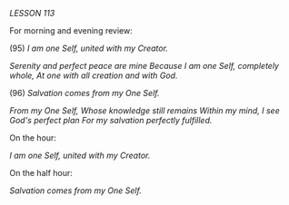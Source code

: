 *LESSON 113*

For morning and evening review:

(95) *I am one Self, united with my Creator.*

_Serenity and perfect peace are mine_
_Because I am one Self, completely whole,_
_At one with all creation and with God._

(96) *Salvation comes from my One Self.*

_From my One Self, Whose knowledge still remains_
_Within my mind, I see God's perfect plan_
_For my salvation perfectly fulfilled._

On the hour:

_I am one Self, united with my Creator._

On the half hour:

_Salvation comes from my One Self._